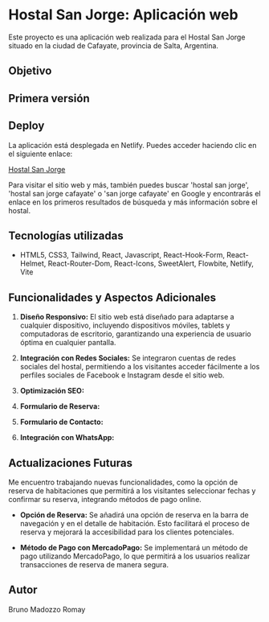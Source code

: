 # Hostal San Jorge: Aplicación web

Este proyecto es una aplicación web realizada para el Hostal San Jorge situado en la ciudad de Cafayate, provincia de Salta, Argentina.

## Objetivo


## Primera versión



## Deploy

La aplicación está desplegada en Netlify. Puedes acceder haciendo clic en el siguiente enlace:

[Hostal San Jorge](https://hostalsanjorge-dev.netlify.app/)

Para visitar el sitio web y más, también puedes buscar 'hostal san jorge', 'hostal san jorge cafayate' o 'san jorge cafayate' en Google y encontrarás el enlace en los primeros resultados de búsqueda y más información sobre el hostal.

## Tecnologías utilizadas

- HTML5, CSS3, Tailwind, React, Javascript, React-Hook-Form, React-Helmet, React-Router-Dom, React-Icons, SweetAlert, Flowbite, Netlify, Vite

## Funcionalidades y Aspectos Adicionales

1. **Diseño Responsivo:** El sitio web está diseñado para adaptarse a cualquier dispositivo, incluyendo dispositivos móviles, tablets y computadoras de escritorio, garantizando una experiencia de usuario óptima en cualquier pantalla.

2. **Integración con Redes Sociales:** Se integraron cuentas de redes sociales del hostal, permitiendo a los visitantes acceder fácilmente a los perfiles sociales de Facebook e Instagram desde el sitio web.

3. **Optimización SEO:**

4. **Formulario de Reserva:** 

5. **Formulario de Contacto:**

6. **Integración con WhatsApp:**

## Actualizaciones Futuras

 Me encuentro trabajando nuevas funcionalidades, como la opción de reserva de habitaciones que permitirá a los visitantes seleccionar fechas y confirmar su reserva, integrando métodos de pago online.

- **Opción de Reserva:** Se añadirá una opción de reserva en la barra de navegación y en el detalle de habitación. Esto facilitará el proceso de reserva y mejorará la accesibilidad para los clientes potenciales.

- **Método de Pago con MercadoPago:** Se implementará un método de pago utilizando MercadoPago, lo que permitirá a los usuarios realizar transacciones de reserva de manera segura.

## Autor

Bruno Madozzo Romay
